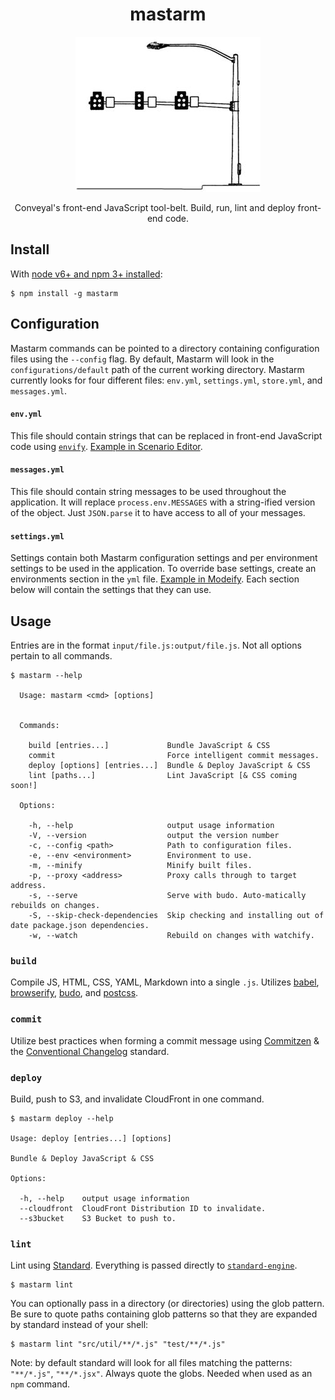 <h1 align="center">mastarm</h1>

<p align="center"><img src="mastarm.png" /></p>

<p align="center">Conveyal's front-end JavaScript tool-belt. Build, run, lint and deploy front-end code.</p>

## Install

With [node v6+ and npm 3+ installed](https://nodejs.org/en/download/current/):

```shell
$ npm install -g mastarm
```

## Configuration

Mastarm commands can be pointed to a directory containing configuration files using the `--config` flag. By default, Mastarm will look in the `configurations/default` path of the current working directory. Mastarm currently looks for four different files: `env.yml`, `settings.yml`, `store.yml`, and `messages.yml`.

#### `env.yml`

This file should contain strings that can be replaced in front-end JavaScript code using [`envify`](https://github.com/hughsk/envify). [Example in Scenario Editor](https://github.com/conveyal/scenario-editor/blob/master/configurations/default/env.yml.tmp).

#### `messages.yml`

This file should contain string messages to be used throughout the application. It will replace `process.env.MESSAGES` with a string-ified version of the object. Just `JSON.parse` it to have access to all of your messages.

#### `settings.yml`

Settings contain both Mastarm configuration settings and per environment settings to be used in the application. To override base settings, create an environments section in the `yml` file. [Example in Modeify](https://github.com/conveyal/modeify/blob/master/configurations/example/settings.yml#L40). Each section below will contain the settings that they can use.

## Usage

Entries are in the format `input/file.js:output/file.js`. Not all options pertain to all commands.

```shell
$ mastarm --help

  Usage: mastarm <cmd> [options]


  Commands:

    build [entries...]             Bundle JavaScript & CSS
    commit                         Force intelligent commit messages.
    deploy [options] [entries...]  Bundle & Deploy JavaScript & CSS
    lint [paths...]                Lint JavaScript [& CSS coming soon!]

  Options:

    -h, --help                     output usage information
    -V, --version                  output the version number
    -c, --config <path>            Path to configuration files.
    -e, --env <environment>        Environment to use.
    -m, --minify                   Minify built files.
    -p, --proxy <address>          Proxy calls through to target address.
    -s, --serve                    Serve with budo. Auto-matically rebuilds on changes.
    -S, --skip-check-dependencies  Skip checking and installing out of date package.json dependencies.
    -w, --watch                    Rebuild on changes with watchify.
```

### `build`

Compile JS, HTML, CSS, YAML, Markdown into a single `.js`. Utilizes [babel](https://babeljs.io/), [browserify](https://github.com/substack/node-browserify), [budo](https://github.com/mattdesl/budo), and [postcss](http://postcss.org/).

### `commit`

Utilize best practices when forming a commit message using [Commitzen](http://commitizen.github.io/cz-cli/) & the [Conventional Changelog](https://github.com/conventional-changelog/conventional-changelog) standard.

### `deploy`

Build, push to S3, and invalidate CloudFront in one command.

```shell
$ mastarm deploy --help

Usage: deploy [entries...] [options]

Bundle & Deploy JavaScript & CSS

Options:

  -h, --help    output usage information
  --cloudfront  CloudFront Distribution ID to invalidate.
  --s3bucket    S3 Bucket to push to.

```

### `lint`

Lint using [Standard](http://standardjs.com/). Everything is passed directly to [`standard-engine`](https://github.com/Flet/standard-engine).

```shell
$ mastarm lint
```

You can optionally pass in a directory (or directories) using the glob pattern. Be sure to quote paths containing glob patterns so that they are expanded by standard instead of your shell:

```shell
$ mastarm lint "src/util/**/*.js" "test/**/*.js"
```

Note: by default standard will look for all files matching the patterns: `"**/*.js"`, `"**/*.jsx"`. Always quote the globs. Needed when used as an `npm` command.
